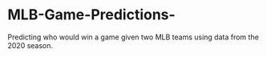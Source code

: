 # MLB-Game-Predictions-
Predicting who would win a game given two MLB teams using data from the 2020 season.
